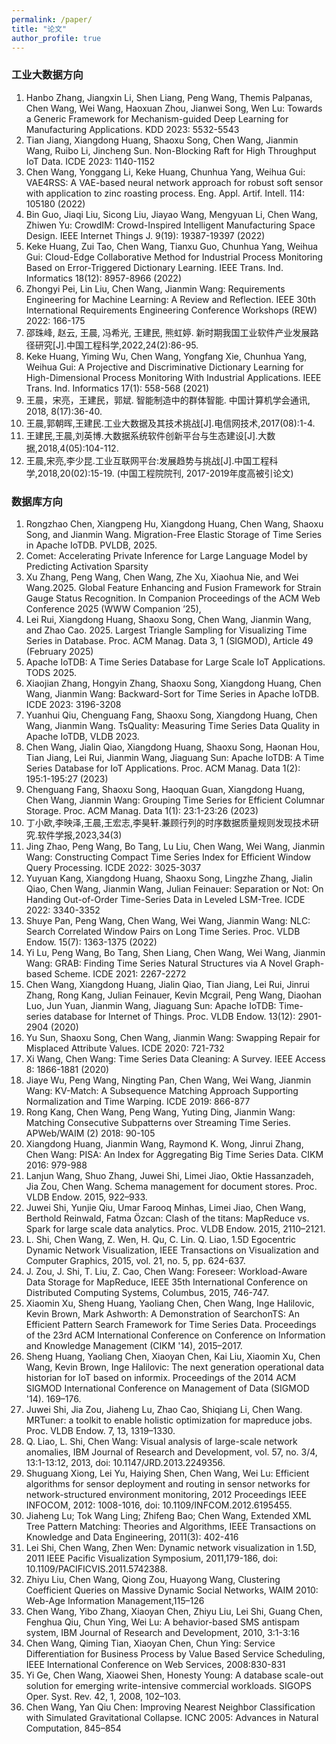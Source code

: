 ```yaml
---
permalink: /paper/
title: "论文"
author_profile: true
---
```


### 工业大数据方向
1.	Hanbo Zhang, Jiangxin Li, Shen Liang, Peng Wang, Themis Palpanas, Chen Wang, Wei Wang, Haoxuan Zhou, Jianwei Song, Wen Lu: Towards a Generic Framework for Mechanism-guided Deep Learning for Manufacturing Applications. KDD 2023: 5532-5543
2.	Tian Jiang, Xiangdong Huang, Shaoxu Song, Chen Wang, Jianmin Wang, Ruibo Li, Jincheng Sun. Non-Blocking Raft for High Throughput IoT Data. ICDE 2023: 1140-1152
3.	Chen Wang, Yonggang Li, Keke Huang, Chunhua Yang, Weihua Gui: VAE4RSS: A VAE-based neural network approach for robust soft sensor with application to zinc roasting process. Eng. Appl. Artif. Intell. 114: 105180 (2022)
4.	Bin Guo, Jiaqi Liu, Sicong Liu, Jiayao Wang, Mengyuan Li, Chen Wang, Zhiwen Yu: CrowdIM: Crowd-Inspired Intelligent Manufacturing Space Design. IEEE Internet Things J. 9(19): 19387-19397 (2022)
5.	Keke Huang, Zui Tao, Chen Wang, Tianxu Guo, Chunhua Yang, Weihua Gui: Cloud-Edge Collaborative Method for Industrial Process Monitoring Based on Error-Triggered Dictionary Learning. IEEE Trans. Ind. Informatics 18(12): 8957-8966 (2022)
6.	Zhongyi Pei, Lin Liu, Chen Wang, Jianmin Wang: Requirements Engineering for Machine Learning: A Review and Reflection. IEEE 30th International Requirements Engineering Conference Workshops (REW) 2022: 166-175
7.	邵珠峰, 赵云, 王晨, 冯希光, 王建民, 熊虹婷. 新时期我国工业软件产业发展路径研究[J].中国工程科学,2022,24(2):86-95.
8.	Keke Huang, Yiming Wu, Chen Wang, Yongfang Xie, Chunhua Yang, Weihua Gui: A Projective and Discriminative Dictionary Learning for High-Dimensional Process Monitoring With Industrial Applications. IEEE Trans. Ind. Informatics 17(1): 558-568 (2021)
9.	王晨，宋亮，王建民，郭斌. 智能制造中的群体智能. 中国计算机学会通讯, 2018, 8(17):36-40.
10.	王晨,郭朝晖,王建民.工业大数据及其技术挑战[J].电信网技术,2017(08):1-4.
11.	王建民,王晨,刘英博.大数据系统软件创新平台与生态建设[J].大数据,2018,4(05):104-112.
12.	王晨,宋亮,李少昆.工业互联网平台:发展趋势与挑战[J].中国工程科学,2018,20(02):15-19. (中国工程院院刊, 2017-2019年度高被引论文)


### 数据库方向
1. Rongzhao Chen, Xiangpeng Hu, Xiangdong Huang, Chen Wang, Shaoxu Song, and Jianmin Wang. Migration-Free Elastic Storage of Time Series in Apache IoTDB. PVLDB, 2025.
2. Comet: Accelerating Private Inference for Large Language Model by Predicting Activation Sparsity
3. Xu Zhang, Peng Wang, Chen Wang, Zhe Xu, Xiaohua Nie, and Wei Wang.2025. Global Feature Enhancing and Fusion Framework for Strain Gauge Status Recognition. In Companion Proceedings of the ACM Web Conference 2025 (WWW Companion ’25),
4. Lei Rui, Xiangdong Huang, Shaoxu Song, Chen Wang, Jianmin Wang, and Zhao Cao. 2025. Largest Triangle Sampling for Visualizing Time Series in Database. Proc. ACM Manag. Data 3, 1 (SIGMOD), Article 49 (February 2025)
5. Apache IoTDB: A Time Series Database for Large Scale IoT Applications. TODS 2025.
6. Xiaojian Zhang, Hongyin Zhang, Shaoxu Song, Xiangdong Huang, Chen Wang, Jianmin Wang: Backward-Sort for Time Series in Apache IoTDB. ICDE 2023: 3196-3208
7. Yuanhui Qiu, Chenguang Fang, Shaoxu Song, Xiangdong Huang, Chen Wang, Jianmin Wang. TsQuality: Measuring Time Series Data Quality in Apache IoTDB, VLDB 2023.
8. Chen Wang, Jialin Qiao, Xiangdong Huang, Shaoxu Song, Haonan Hou, Tian Jiang, Lei Rui, Jianmin Wang, Jiaguang Sun: Apache IoTDB: A Time Series Database for IoT Applications. Proc. ACM Manag. Data 1(2): 195:1-195:27 (2023) 
9. Chenguang Fang, Shaoxu Song, Haoquan Guan, Xiangdong Huang, Chen Wang, Jianmin Wang: Grouping Time Series for Efficient Columnar Storage. Proc. ACM Manag. Data 1(1): 23:1-23:26 (2023) 
10. 丁小欧,李映泽,王晨,王宏志,李昊轩.兼顾行列的时序数据质量规则发现技术研究.软件学报,2023,34(3) 
11. Jing Zhao, Peng Wang, Bo Tang, Lu Liu, Chen Wang, Wei Wang, Jianmin Wang: Constructing Compact Time Series Index for Efficient Window Query Processing. ICDE 2022: 3025-3037 
12. Yuyuan Kang, Xiangdong Huang, Shaoxu Song, Lingzhe Zhang, Jialin Qiao, Chen Wang, Jianmin Wang, Julian Feinauer: Separation or Not: On Handing Out-of-Order Time-Series Data in Leveled LSM-Tree. ICDE 2022: 3340-3352  
13. Shuye Pan, Peng Wang, Chen Wang, Wei Wang, Jianmin Wang: NLC: Search Correlated Window Pairs on Long Time Series. Proc. VLDB Endow. 15(7): 1363-1375 (2022) 
14. Yi Lu, Peng Wang, Bo Tang, Shen Liang, Chen Wang, Wei Wang, Jianmin Wang: GRAB: Finding Time Series Natural Structures via A Novel Graph-based Scheme. ICDE 2021: 2267-2272
15. Chen Wang, Xiangdong Huang, Jialin Qiao, Tian Jiang, Lei Rui, Jinrui Zhang, Rong Kang, Julian Feinauer, Kevin Mcgrail, Peng Wang, Diaohan Luo, Jun Yuan, Jianmin Wang, Jiaguang Sun: Apache IoTDB: Time-series database for Internet of Things. Proc. VLDB Endow. 13(12): 2901-2904 (2020) 
16. Yu Sun, Shaoxu Song, Chen Wang, Jianmin Wang: Swapping Repair for Misplaced Attribute Values. ICDE 2020: 721-732 
17. Xi Wang, Chen Wang: Time Series Data Cleaning: A Survey. IEEE Access 8: 1866-1881 (2020)
18. Jiaye Wu, Peng Wang, Ningting Pan, Chen Wang, Wei Wang, Jianmin Wang: KV-Match: A Subsequence Matching Approach Supporting Normalization and Time Warping. ICDE 2019: 866-877 
19. Rong Kang, Chen Wang, Peng Wang, Yuting Ding, Jianmin Wang: Matching Consecutive Subpatterns over Streaming Time Series. APWeb/WAIM (2) 2018: 90-105
20. Xiangdong Huang, Jianmin Wang, Raymond K. Wong, Jinrui Zhang, Chen Wang: PISA: An Index for Aggregating Big Time Series Data. CIKM 2016: 979-988
21. Lanjun Wang, Shuo Zhang, Juwei Shi, Limei Jiao, Oktie Hassanzadeh, Jia Zou, Chen Wang. Schema management for document stores. Proc. VLDB Endow. 2015, 922–933.
22. Juwei Shi, Yunjie Qiu, Umar Farooq Minhas, Limei Jiao, Chen Wang, Berthold Reinwald,  Fatma Özcan: Clash of the titans: MapReduce vs. Spark for large scale data analytics. Proc. VLDB Endow. 2015, 2110–2121.
23. L. Shi, Chen Wang, Z. Wen, H. Qu, C. Lin. Q. Liao, 1.5D Egocentric Dynamic Network Visualization, IEEE Transactions on Visualization and Computer Graphics, 2015, vol. 21, no. 5, pp. 624-637.
24. J. Zou, J. Shi, T. Liu, Z. Cao, Chen Wang: Foreseer: Workload-Aware Data Storage for MapReduce, IEEE 35th International Conference on Distributed Computing Systems, Columbus, 2015, 746-747.
25. Xiaomin Xu, Sheng Huang, Yaoliang Chen, Chen Wang, Inge Halilovic, Kevin Brown, Mark Ashworth: A Demonstration of SearchonTS: An Efficient Pattern Search Framework for Time Series Data. Proceedings of the 23rd ACM International Conference on Conference on Information and Knowledge Management (CIKM '14), 2015–2017.
26. Sheng Huang, Yaoliang Chen, Xiaoyan Chen, Kai Liu, Xiaomin Xu, Chen Wang, Kevin Brown, Inge Halilovic: The next generation operational data historian for IoT based on informix. Proceedings of the 2014 ACM SIGMOD International Conference on Management of Data (SIGMOD '14). 169–176. 
27. Juwei Shi, Jia Zou, Jiaheng Lu, Zhao Cao, Shiqiang Li, Chen Wang. MRTuner: a toolkit to enable holistic optimization for mapreduce jobs. Proc. VLDB Endow. 7, 13, 1319–1330.
28. Q. Liao, L. Shi, Chen Wang: Visual analysis of large-scale network anomalies, IBM Journal of Research and Development, vol. 57, no. 3/4, 13:1-13:12, 2013, doi: 10.1147/JRD.2013.2249356.
29. Shuguang Xiong, Lei Yu, Haiying Shen, Chen Wang, Wei Lu: Efficient algorithms for sensor deployment and routing in sensor networks for network-structured environment monitoring, 2012 Proceedings IEEE INFOCOM, 2012: 1008-1016, doi: 10.1109/INFCOM.2012.6195455.
30. Jiaheng Lu; Tok Wang Ling; Zhifeng Bao; Chen Wang, Extended XML Tree Pattern Matching: Theories and Algorithms, IEEE Transactions on Knowledge and Data Engineering, 2011(3): 402-416
31. Lei Shi, Chen Wang, Zhen Wen: Dynamic network visualization in 1.5D, 2011 IEEE Pacific Visualization Symposium, 2011,179-186, doi: 10.1109/PACIFICVIS.2011.5742388.
32. Zhiyu Liu, Chen Wang, Qiong Zou, Huayong Wang, Clustering Coefficient Queries on Massive Dynamic Social Networks, WAIM 2010: Web-Age Information Management,115–126
33. Chen Wang, Yibo Zhang, Xiaoyan Chen, Zhiyu Liu, Lei Shi, Guang Chen, Fenghua Qiu, Chun Ying, Wei Lu: A behavior-based SMS antispam system, IBM Journal of Research and Development, 2010, 3:1-3:16
34. Chen Wang, Qiming Tian, Xiaoyan Chen, Chun Ying: Service Differentiation for Business Process by Value Based Service Scheduling, IEEE International Conference on Web Services, 2008:830-831
35. Yi Ge, Chen Wang, Xiaowei Shen, Honesty Young: A database scale-out solution for emerging write-intensive commercial workloads. SIGOPS Oper. Syst. Rev. 42, 1, 2008, 102–103.
36. Chen Wang, Yan Qiu Chen: Improving Nearest Neighbor Classification with Simulated Gravitational Collapse. ICNC 2005: Advances in Natural Computation, 845–854